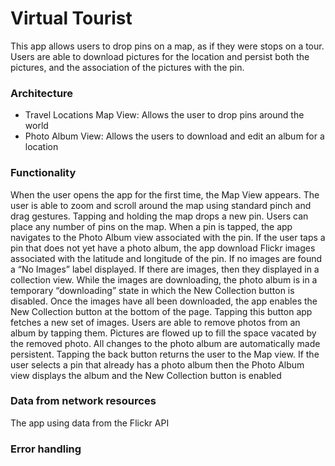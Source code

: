 # Virtual Tourist
This app allows users to drop pins on a map, as if they were stops on a tour. Users are able to download pictures for the location and persist both the pictures, and the association of the pictures with the pin.

### Architecture 
- Travel Locations Map View: Allows the user to drop pins around the world
- Photo Album View: Allows the users to download and edit an album for a location

### Functionality
When the user opens the app for the first time, the Map View appears. The user is able to zoom and scroll around the map using standard pinch and drag gestures.
Tapping and holding the map drops a new pin. Users can place any number of pins on the map.
When a pin is tapped, the app navigates to the Photo Album view associated with the pin.
If the user taps a pin that does not yet have a photo album, the app download Flickr images associated with the latitude and longitude of the pin.
If no images are found a “No Images” label displayed.
If there are images, then they displayed in a collection view.
While the images are downloading, the photo album is in a temporary “downloading” state in which the New Collection button is disabled. 
Once the images have all been downloaded, the app enables the New Collection button at the bottom of the page. Tapping this button app fetches a new set of images.
Users are able to remove photos from an album by tapping them. Pictures are flowed up to fill the space vacated by the removed photo.
All changes to the photo album are automatically made persistent.
Tapping the back button returns the user to the Map view.
If the user selects a pin that already has a photo album then the Photo Album view displays the album and the New Collection button is enabled

### Data from network resources
The app using data from the Flickr API

### Error handling
